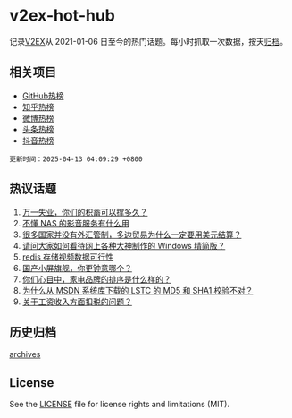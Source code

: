 # v2ex-hot-hub

 记录[V2EX](https://www.v2ex.com/)从 2021-01-06 日至今的热门话题。每小时抓取一次数据，按天[归档](archives)。
 
 ## 相关项目

- [GitHub热榜](https://github.com/snaildev/github-hot-hub)
- [知乎热榜](https://github.com/snaildev/zhihu-hot-hub)
- [微博热榜](https://github.com/snaildev/weibo-hot-hub)
- [头条热榜](https://github.com/snaildev/toutiao-hot-hub)
- [抖音热榜](https://github.com/snaildev/douyin-hot-hub)


 `更新时间：2025-04-13 04:09:29 +0800`

## 热议话题

1. [万一失业，你们的积蓄可以撑多久？](https://www.v2ex.com/t/1124907)
1. [不懂 NAS 的影音服务有什么用](https://www.v2ex.com/t/1124919)
1. [很多国家并没有外汇管制，多边贸易为什么一定要用美元结算？](https://www.v2ex.com/t/1124951)
1. [请问大家如何看待网上各种大神制作的 Windows 精简版？](https://www.v2ex.com/t/1125017)
1. [redis 存储视频数据可行性](https://www.v2ex.com/t/1124922)
1. [国产小屏旗舰，你更钟意哪个？](https://www.v2ex.com/t/1124939)
1. [你们心目中，家电品牌的排序是什么样的？](https://www.v2ex.com/t/1124918)
1. [为什么从 MSDN 系统库下载的 LSTC 的 MD5 和 SHA1 校验不对？](https://www.v2ex.com/t/1124930)
1. [关于工资收入方面扣税的问题？](https://www.v2ex.com/t/1124909)

## 历史归档

[archives](archives)

## License

See the [LICENSE](LICENSE) file for license rights and limitations (MIT).
